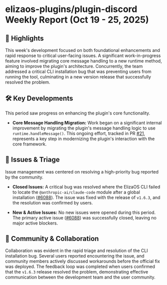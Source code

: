 # elizaos-plugins/plugin-discord Weekly Report (Oct 19 - 25, 2025)

## 🚀 Highlights
This week's development focused on both foundational enhancements and rapid response to critical user-facing issues. A significant work-in-progress feature involved migrating core message handling to a new runtime method, aiming to improve the plugin's architecture. Concurrently, the team addressed a critical CLI installation bug that was preventing users from running the tool, culminating in a new version release that successfully resolved the problem.

## 🛠️ Key Developments
This period saw progress on enhancing the plugin's core functionality.

- **Core Message Handling Migration:** Work began on a significant internal improvement by migrating the plugin's message handling logic to use `runtime.handleMessage()`. This ongoing effort, tracked in PR [#21](https://github.com/elizaos-plugins/plugin-discord/pull/21), represents a key step in modernizing the plugin's interaction with the core framework.

## 🐛 Issues & Triage
Issue management was centered on resolving a high-priority bug reported by the community.

- **Closed Issues:** A critical bug was resolved where the ElizaOS CLI failed to locate the `@anthropic-ai/claude-code` module after a global installation ([#6088](https://github.com/elizaos-plugins/plugin-discord/issues/6088)). The issue was fixed with the release of `v1.6.3`, and the resolution was confirmed by users.

- **New & Active Issues:** No new issues were opened during this period. The primary active issue ([#6088](https://github.com/elizaos-plugins/plugin-discord/issues/6088)) was successfully closed, leaving no major active blockers.

## 💬 Community & Collaboration
Collaboration was evident in the rapid triage and resolution of the CLI installation bug. Several users reported encountering the issue, and community members actively discussed workarounds before the official fix was deployed. The feedback loop was completed when users confirmed that the `v1.6.3` release resolved the problem, demonstrating effective communication between the development team and the user community.